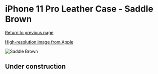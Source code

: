 # iPhone 11 Pro Leather Case - Saddle Brown

[Return to previous page](/iphone_11)

[High-resolution image from Apple](https://store.storeimages.cdn-apple.com/8756/as-images.apple.com/is/MX0D2?wid=4500&hei=4500&fmt=png)

<div style="width: 500px"><img src="/everyphone/MX0D2.png" alt="Saddle Brown"></div>

## Under construction
